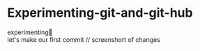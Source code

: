 # Experimenting-git-and-git-hub
experimenting🧪
<br>
let's make our first commit // screenshort of changes
